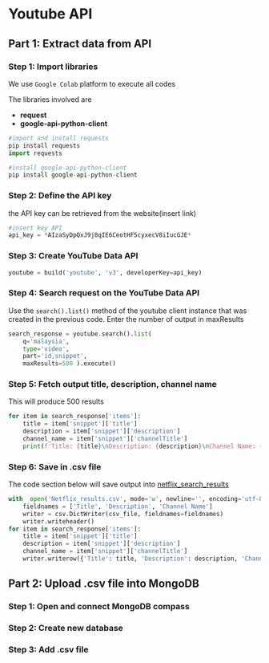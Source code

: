 
# Youtube API
## Part 1: Extract data from API 
### Step 1: Import libraries
We use `Google Colab` platform to execute all codes


The libraries involved are

 - **request**
 - **google-api-python-client**

```python
#import and install requests
pip install requests
import requests

#install google-api-python-client 
pip install google-api-python-client
```

### Step 2: Define the API key
the API key can be retrieved from the website(insert link)
```python
#insert key API
api_key = *AIzaSyDpQxJ9j8qIE6CeotHF5cyxecV8iIucGJE*
```
### Step 3: Create YouTube Data API
```python
youtube = build('youtube', 'v3', developerKey=api_key)
```

### Step 4: Search request on the YouTube Data API 
Use the `search().list()` method of the youtube client instance that was created in the previous code. Enter the number of output in maxResults

```python
search_response = youtube.search().list( 
	q='malaysia', 
	type='video', 
	part='id,snippet', 
	maxResults=500 ).execute()
```

### Step 5: Fetch output title, description, channel name
This will produce 500 results
```python
for item in search_response['items']: 
	title = item['snippet']['title'] 
	description = item['snippet']['description'] 
	channel_name = item['snippet']['channelTitle'] 
	print(f'Title: {title}\nDescription: {description}\nChannel Name: {channel_name}\n')
```

### Step 6: Save in .csv file
The code section below will save output into [netflix_search_results](https://github.com/drshahizan/special-topic-data-engineering/blob/11957597cbe0d791eefc634dbe4a2b8c3b9506c3/Assignment/API/submission/CodeX/youtube_search_results.csv)
```python
with  open('Netflix_results.csv', mode='w', newline='', encoding='utf-8') as csv_file: 
	fieldnames = ['Title', 'Description', 'Channel Name'] 
	writer = csv.DictWriter(csv_file, fieldnames=fieldnames) 
	writer.writeheader() 
for item in search_response['items']:
	title = item['snippet']['title'] 
	description = item['snippet']['description'] 
	channel_name = item['snippet']['channelTitle'] 
	writer.writerow({'Title': title, 'Description': description, 'Channel Name': channel_name})
```

## Part 2: Upload .csv file into MongoDB 
### Step 1: Open and connect MongoDB compass
### Step 2: Create new database
### Step 3: Add .csv file




